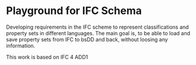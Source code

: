 # Playground for IFC Schema

Developing requirements in the IFC scheme to represent classifications and property sets in different languages. The main goal is, to be able to load and save property sets from IFC to bsDD and back, without loosing any information.

This work is based on IFC 4 ADD1 